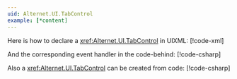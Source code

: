 ```yaml
---
uid: Alternet.UI.TabControl
example: [*content]
---
```


Here is how to declare a <xref:Alternet.UI.TabControl> in UIXML:
[!code-xml[](examples/ExampleWindow.uixml#CreateUixmlDeclaration)]

And the corresponding event handler in the code-behind:
[!code-csharp[](examples/ExampleWindow.uixml.cs#TabControlEventHandler)]

Also a <xref:Alternet.UI.TabControl> can be created from code:
[!code-csharp[](examples/ExampleWindow.uixml.cs#TabControlCSharpCreation)]
